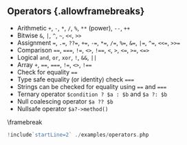 ## Operators {.allowframebreaks}

* Arithmetic `+`, `-`, `*`, `/`, `%`, `**` (power), `--`, `++`
* Bitwise `&`, `|`, `^`, `~`, `<<`, `>>`
* Assignment `=`, `.=`, `??=`, `+=`, `-=`, `*=`, `/=`, `%=`, `&=`, `|=`, `^=`, `<<=`, `>>=`
* Comparison `==`, `===`, `!=`, `<>`, `!==`, `<`, `>`, `<=`, `>=`, `<=>`
* Logical `and`, `or`, `xor`, `!`, `&&`, `||`
* Array `+`, `==`, `===`, `!=`, `<>`, `!==`
* Check for equality `==`
* Type safe equality (or identity) check `===`
* Strings can be checked for equality using `==` and `===`
* Ternary operator `$condition ? $a : $b` and `$a ?: $b`
* Null coalescing operator `$a ?? $b`
* Nullsafe operator `$a?->method()`

\framebreak

```php
!include`startLine=2` ./examples/operators.php
```

